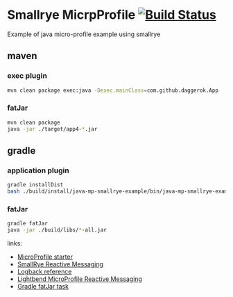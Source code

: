 # Smallrye MicrpProfile [![Build Status](https://travis-ci.org/daggerok/java-mp-smallrye-example.svg?branch=master)](https://travis-ci.org/daggerok/java-mp-smallrye-example)
Example of java micro-profile example using smallrye

## maven

### exec plugin

```bash
mvn clean package exec:java -Dexec.mainClass=com.github.daggerok.App
```

### fatJar

```bash
mvn clean package
java -jar ./target/app4-*.jar
```

## gradle

### application plugin

```bash
gradle installDist
bash ./build/install/java-mp-smallrye-example/bin/java-mp-smallrye-example
```

### fatJar

```bash
gradle fatJar
java -jar ./build/libs/*-all.jar
```

links:

* [MicroProfile starter](https://start.microprofile.io/index.xhtml)
* [SmallRye Reactive Messaging](https://smallrye.io/smallrye-reactive-messaging/#_quickstart)
* [Logback reference](https://logback.qos.ch/manual/configuration.html)
* [Lightbend MicroProfile Reactive Messaging](https://github.com/lightbend/microprofile-reactive-messaging)
* [Gradle fatJar task](https://gist.github.com/Renkai/58ec2272f3d614baa8fdb4e3778481a1#gistcomment-2876927)
